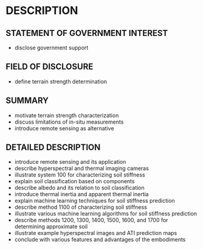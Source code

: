 # DESCRIPTION

## STATEMENT OF GOVERNMENT INTEREST

- disclose government support

## FIELD OF DISCLOSURE

- define terrain strength determination

## SUMMARY

- motivate terrain strength characterization
- discuss limitations of in-situ measurements
- introduce remote sensing as alternative

## DETAILED DESCRIPTION

- introduce remote sensing and its application
- describe hyperspectral and thermal imaging cameras
- illustrate system 100 for characterizing soil stiffness
- explain soil classification based on components
- describe albedo and its relation to soil classification
- introduce thermal inertia and apparent thermal inertia
- explain machine learning techniques for soil stiffness prediction
- describe method 1100 of characterizing soil stiffness
- illustrate various machine learning algorithms for soil stiffness prediction
- describe methods 1200, 1300, 1400, 1500, 1600, and 1700 for determining approximate soil
- illustrate example hyperspectral images and ATI prediction maps
- conclude with various features and advantages of the embodiments

